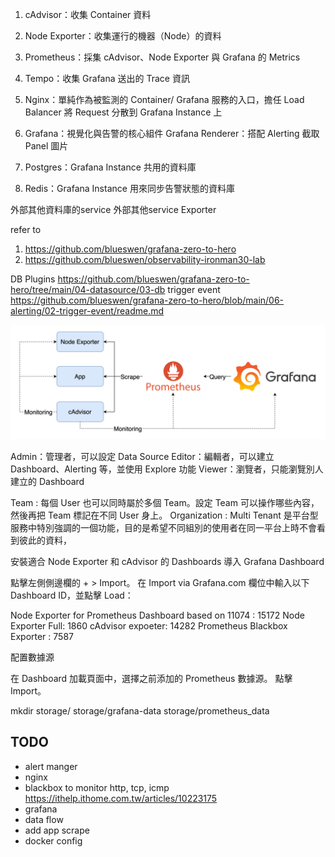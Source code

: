 
1. cAdvisor：收集 Container 資料
2. Node Exporter：收集運行的機器（Node）的資料
3. Prometheus：採集 cAdvisor、Node Exporter 與 Grafana 的 Metrics
4. Tempo：收集 Grafana 送出的 Trace 資訊
5. Nginx：單純作為被監測的 Container/ Grafana 服務的入口，擔任 Load Balancer 將 Request 分散到 Grafana Instance 上
6. Grafana：視覺化與告警的核心組件
Grafana Renderer：搭配 Alerting 截取 Panel 圖片

7. Postgres：Grafana Instance 共用的資料庫
8. Redis：Grafana Instance 用來同步告警狀態的資料庫


外部其他資料庫的service 
外部其他service Exporter

refer to 
1. https://github.com/blueswen/grafana-zero-to-hero
2. https://github.com/blueswen/observability-ironman30-lab


DB Plugins
https://github.com/blueswen/grafana-zero-to-hero/tree/main/04-datasource/03-db
trigger event 
https://github.com/blueswen/grafana-zero-to-hero/blob/main/06-alerting/02-trigger-event/readme.md


![](https://github.com/blueswen/grafana-zero-to-hero/raw/main/02-best-practice/lab-arch.png)



Admin：管理者，可以設定 Data Source
Editor：編輯者，可以建立 Dashboard、Alerting 等，並使用 Explore 功能
Viewer：瀏覽者，只能瀏覽別人建立的 Dashboard

Team : 每個 User 也可以同時屬於多個 Team。設定 Team 可以操作哪些內容，然後再把 Team 標記在不同 User 身上。
Organization : Multi Tenant 是平台型服務中特別強調的一個功能，目的是希望不同組別的使用者在同一平台上時不會看到彼此的資料，




安裝適合 Node Exporter 和 cAdvisor 的 Dashboards
導入 Grafana Dashboard

點擊左側側邊欄的 + > Import。
在 Import via Grafana.com 欄位中輸入以下 Dashboard ID，並點擊 Load：


Node Exporter for Prometheus Dashboard based on 11074 : 15172
Node Exporter Full: 1860
cAdvisor expoeter: 14282
Prometheus Blackbox Exporter : 7587

配置數據源

在 Dashboard 加載頁面中，選擇之前添加的 Prometheus 數據源。
點擊 Import。

mkdir storage/ storage/grafana-data storage/prometheus_data

## TODO
- alert manger
- nginx
- blackbox to monitor http, tcp, icmp
    https://ithelp.ithome.com.tw/articles/10223175
- grafana
- data flow
- add app scrape
- docker config